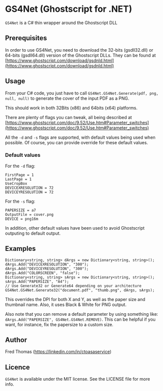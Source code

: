 # GS4Net (Ghostscript for .NET)

`GS4Net` is a C# thin wrapper around the Ghostscript DLL

## Prerequisites

In order to use GS4Net, you need to download the 32-bits (gsdll32.dll) or 64-bits (gsdll64.dll) version of the Ghostscript DLLs. They can be found at [https://www.ghostscript.com/download/gsdnld.html](https://www.ghostscript.com/download/gsdnld.html)

## Usage

From your C# code, you just have to call `GS4Net.GS4Net.Generate(pdf, png, null, null)` to generate the cover of the input PDF as a PNG.

This should work in both 32Bits (x86) and 64bits (x64) platforms.

There are plenty of flags you can tweak, all being described at [https://www.ghostscript.com/doc/9.52/Use.htm#Parameter_switches](https://www.ghostscript.com/doc/9.52/Use.htm#Parameter_switches)

All the `-d` and `-s` flags are supported, with default values being used when possible. Of course, you can provide override for these default values.

### Default values

For the `-d` flag:
```
FirstPage = 1
LastPage = 1
UseCropBox
DEVICEXRESOLUTION = 72
DEVICEYRESOLUTION = 72
```

For the `-s` flag:
```
PAPERSIZE = a7
OutputFile = cover.png
DEVICE = png16m
```

In addition, other default values have been used to avoid Ghostscript outputing to default output.

## Examples

```
Dictionary<string, string> dArgs = new Dictionary<string, string>();
dArgs.Add("DEVICEXRESOLUTION", "300");
dArgs.Add("DEVICEYRESOLUTION", "300");
dArgs.Add("COLORSCREEN", "false");
Dictionary<string, string> sArgs = new Dictionary<string, string>();
sArgs.Add("PAPERSIZE", "A4");
// Use Generate32 or Generate64 depending on your architecture
GS4Net.GS4Net.Generate32("document.pdf", "thumb.png", dArgs, sArgs);
```

This overrides the DPI for both X and Y, as well as the paper size and thumbnail name. Also, it uses Black & White for PNG output.

Also note that you can remove a default parameter by using something like: `dArgs.Add("PAPERSIZE", GS4Net.GS4Net.REMOVE)`. This can be helpful if you want, for instance, fix the papersize to a custom size.

## Author

Fred Thomas (https://linkedin.com/in/ctoasaservice)

## Licence

`GS4Net` is available under the MIT license. See the LICENSE file for more info.
